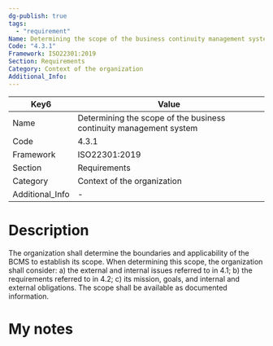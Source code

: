 ```yaml
---
dg-publish: true
tags:
  - "requirement"
Name: Determining the scope of the business continuity management system
Code: "4.3.1"
Framework: ISO22301:2019
Section: Requirements
Category: Context of the organization
Additional_Info: 
---
```


<div><table class="dataview table-view-table"><thead class="table-view-thead"><tr class="table-view-tr-header"><th class="table-view-th"><span>Key</span><span class="dataview small-text">6</span></th><th class="table-view-th"><span>Value</span></th></tr></thead><tbody class="table-view-tbody"><tr><td><span>Name</span></td><td><span>Determining the scope of the business continuity management system</span></td></tr><tr><td><span>Code</span></td><td><span>4.3.1</span></td></tr><tr><td><span>Framework</span></td><td><span>ISO22301:2019</span></td></tr><tr><td><span>Section</span></td><td><span>Requirements</span></td></tr><tr><td><span>Category</span></td><td><span>Context of the organization</span></td></tr><tr><td><span>Additional_Info</span></td><td><span>-</span></td></tr></tbody></table></div>

# Description

The organization shall determine the boundaries and applicability of the BCMS to establish its scope. When determining this scope, the organization shall consider: a) the external and internal issues referred to in 4.1; b) the requirements referred to in 4.2; c) its mission, goals, and internal and external obligations. The scope shall be available as documented information. 

# My notes

